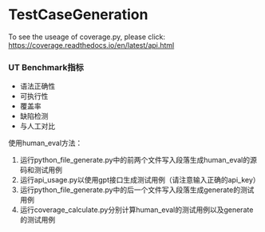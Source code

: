 # TestCaseGeneration

To see the useage of coverage.py, please click: https://coverage.readthedocs.io/en/latest/api.html

### UT Benchmark指标
* 语法正确性
* 可执行性
* 覆盖率
* 缺陷检测
* 与人工对比

使用human_eval方法：
1. 运行python_file_generate.py中的前两个文件写入段落生成human_eval的源码和测试用例
2. 运行api_usage.py以使用gpt接口生成测试用例（请注意输入正确的api_key）
3. 运行python_file_generate.py中的后一个文件写入段落生成generate的测试用例
4. 运行coverage_calculate.py分别计算human_eval的测试用例以及generate的测试用例

